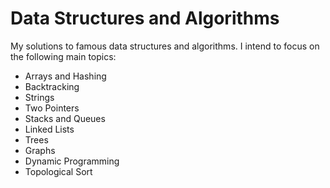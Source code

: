 # Data Structures and Algorithms
My solutions to famous data structures and algorithms. I intend to focus on the following main topics:
- Arrays and Hashing
- Backtracking
- Strings
- Two Pointers
- Stacks and Queues
- Linked Lists
- Trees
- Graphs
- Dynamic Programming
- Topological Sort
